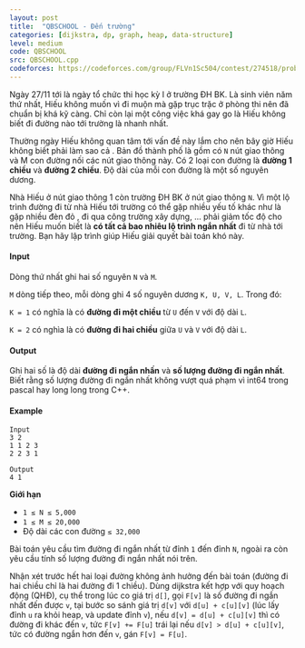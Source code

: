 ```yaml
---
layout: post
title:  "QBSCHOOL - Đến trường"
categories: [dijkstra, dp, graph, heap, data-structure]
level: medium
code: QBSCHOOL
src: QBSCHOOL.cpp
codeforces: https://codeforces.com/group/FLVn1Sc504/contest/274518/problem/W
---
```




  


Ngày 27/11 tới là ngày tổ chức thi học kỳ I ở trường ĐH BK. Là sinh viên năm thứ nhất, Hiếu không muốn vì đi muộn mà gặp trục trặc ở phòng thi nên đã chuẩn bị khá kỹ càng. Chỉ còn lại một công việc khá gay go là Hiếu không biết đi đường nào tới trường là nhanh nhất.

Thường ngày Hiếu không quan tâm tới vấn đề này lắm cho nên bây giờ Hiếu không biết phải làm sao cả . Bản đồ thành phố là gồm có `N` nút giao thông và M con đường nối các nút giao thông này. Có 2 loại con đường là **đường 1 chiều** và **đường 2 chiều**. Độ dài của mỗi con đường là một số nguyên dương.

Nhà Hiếu ở nút giao thông 1 còn trường ĐH BK ở nút giao thông `N`. Vì một lộ trình đường đi từ nhà Hiếu tới trường có thể gặp nhiều yếu tố khác như là gặp nhiều đèn đỏ , đi qua công trường xây dựng, ... phải giảm tốc độ cho nên Hiếu muốn biết là **có tất cả bao nhiêu lộ trình ngắn nhất** đi từ nhà tới trường. Bạn hãy lập trình giúp Hiếu giải quyết bài toán khó này.

#### Input

Dòng thứ nhất ghi hai số nguyên `N` và `M`.

`M` dòng tiếp theo, mỗi dòng ghi 4 số nguyên dương `K, U, V, L`. Trong đó:

`K = 1` có nghĩa là có **đường đi một chiều** từ `U` đến `V` với độ dài `L`.

`K = 2` có nghìa là có **đường đi hai chiều** giữa `U` và `V` với độ dài `L`.

#### Output

Ghi hai số là độ dài **đường đi ngắn nhấn** và **số lượng đường đi ngắn nhất**. Biết rằng số lượng đường đi ngắn nhất không vượt quá phạm vì int64 trong pascal hay long long trong C++.

#### Example

```
Input
3 2
1 1 2 3
2 2 3 1

Output
4 1
```

**Giới hạn**

+ `1 ≤ N ≤ 5,000`
+ `1 ≤ M ≤ 20,000`
+ Độ dài các con đường `≤ 32,000`

<!--more-->



Bài toán yêu cầu tìm đường đi ngắn nhất từ đỉnh `1` đến đỉnh `N`, ngoài ra còn yêu cầu tính số lượng đường đi ngắn nhất nói trên.

Nhận xét trước hết hai loại đường không ảnh hưởng đến bài toán (đường đi hai chiều chỉ là hai đường đi 1 chiều). Dùng dijkstra kết hợp với quy hoạch động (QHĐ), cụ thể trong lúc co giá trị `d[]`, gọi `F[v]` là số đường đi ngắn nhất đến được `v`, tại bước so sánh giá trị `d[v]` với `d[u] + c[u][v]` (lúc lấy đỉnh `u` ra khỏi heap, và update đỉnh `v`), nếu `d[v] = d[u] + c[u][v]` thì có đường đi khác đến `v`, tức `F[v] += F[u]` trái lại nếu `d[v] > d[u] + c[u][v]`, tức có đường ngắn hơn đến `v`, gán `F[v] = F[u]`.
